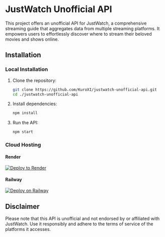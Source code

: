 # JustWatch Unofficial API

This project offers an unofficial API for JustWatch, a comprehensive streaming guide that aggregates data from multiple streaming platforms. It empowers users to effortlessly discover where to stream their beloved movies and shows online.

## Installation

### Local Installation

1. Clone the repository:

    ```bash
    git clone https://github.com/KuroXI/justwatch-unofficial-api.git
    cd ./justwatch-unofficial-api
    ```

2. Install dependencies:

    ```bash
    npm install
    ```

3. Run the API:

    ```bash
    npm start
    ```

### Cloud Hosting

#### Render

[![Deploy to Render](https://render.com/images/deploy-to-render-button.svg)](https://render.com/deploy?repo=https://github.com/KuroXI/justwatch-unofficial-api)

#### Railway

[![Deploy on Railway](https://railway.app/button.svg)](https://railway.app/template/TCwMfF?referralCode=I46uT0)

## Disclaimer

Please note that this API is unofficial and not endorsed by or affiliated with JustWatch. Use it responsibly and adhere to the terms of service of the platforms it accesses.
